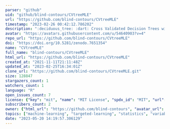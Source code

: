 ```yaml
---
parser: "github"
uid: "github/blind-contours/CVtreeMLE"
url: "https://github.com/blind-contours/CVtreeMLE"
timestamp: "2023-02-26 00:42:12.786202"
description: ":deciduous_tree: :dart: Cross Validated Decision Trees with Targeted Maximum Likelihood Estimation"
avatar: "https://avatars.githubusercontent.com/u/54640903?v=4"
repo_url: "https://github.com/blind-contours/CVtreeMLE"
doi: "https://doi.org/10.5281/zenodo.7651354"
name: "CVtreeMLE"
full_name: "blind-contours/CVtreeMLE"
html_url: "https://github.com/blind-contours/CVtreeMLE"
created_at: "2021-11-11T21:11:48Z"
updated_at: "2023-02-25T16:34:01Z"
clone_url: "https://github.com/blind-contours/CVtreeMLE.git"
size: 128847
stargazers_count: 1
watchers_count: 1
language: "R"
open_issues_count: 7
license: {"key": "mit", "name": "MIT License", "spdx_id": "MIT", "url": "https://api.github.com/licenses/mit", "node_id": "MDc6TGljZW5zZTEz"}
subscribers_count: 2
owner: {"html_url": "https://github.com/blind-contours", "avatar_url": "https://avatars.githubusercontent.com/u/54640903?v=4", "login": "blind-contours", "type": "User"}
topics: ["machine-learning", "targeted-learning", "statistics", "variable-importance", "causal-inference", "decision-trees", "robust-statistics", "causal-effects", "exposure-mixtures"]
date: "2023-05-20 14:19:57.306129"
---
```

